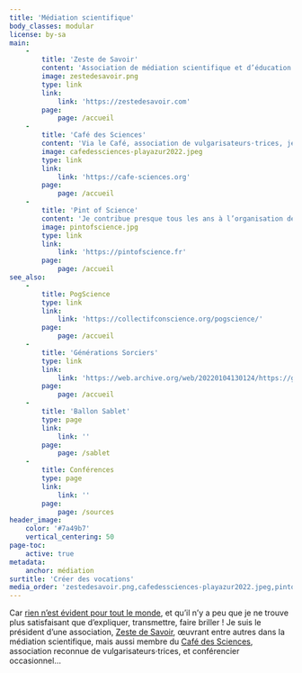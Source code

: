 ```yaml
---
title: 'Médiation scientifique'
body_classes: modular
license: by-sa
main:
    -
        title: 'Zeste de Savoir'
        content: 'Association de médiation scientifique et d’éducation populaire depuis 2014 que j’ai le plaisir de présider, et dans laquelle j’organise ou ait organisé plusieurs projets de médiation scientifique, en plus de l’écriture d’articles de vulgarisation.'
        image: zestedesavoir.png
        type: link
        link:
            link: 'https://zestedesavoir.com'
        page:
            page: /accueil
    -
        title: 'Café des Sciences'
        content: 'Via le Café, association de vulgarisateurs⋅trices, je participe à nombre d’événements et d’actions de médiation scientifique : festivals, lives Twitch… et toujours plus à venir !'
        image: cafedessciences-playazur2022.jpeg
        type: link
        link:
            link: 'https://cafe-sciences.org'
        page:
            page: /accueil
    -
        title: 'Pint of Science'
        content: 'Je contribue presque tous les ans à l’organisation de ce festival international de culture scientifique, invitant chercheurs⋅euses dans des lieux détendus (bars…) pour parler de leurs recherches. Et pour l''édition 2023, c''est reparti il y a peu — rendez-vous en mai !'
        image: pintofscience.jpg
        type: link
        link:
            link: 'https://pintofscience.fr'
        page:
            page: /accueil
see_also:
    -
        title: PogScience
        type: link
        link:
            link: 'https://collectifconscience.org/pogscience/'
        page:
            page: /accueil
    -
        title: 'Générations Sorciers'
        type: link
        link:
            link: 'https://web.archive.org/web/20220104130124/https://generations-sorciers.fr/'
        page:
            page: /accueil
    -
        title: 'Ballon Sablet'
        type: page
        link:
            link: ''
        page:
            page: /sablet
    -
        title: Conférences
        type: page
        link:
            link: ''
        page:
            page: /sources
header_image:
    color: '#7a49b7'
    vertical_centering: 50
page-toc:
    active: true
metadata:
    anchor: médiation
surtitle: 'Créer des vocations'
media_order: 'zestedesavoir.png,cafedessciences-playazur2022.jpeg,pintofscience.jpg'
---
```


Car [rien n’est évident pour tout le monde](https://xkcd.com/1053/), et qu’il n’y a peu que je ne trouve plus satisfaisant que d’expliquer, transmettre, faire briller ! Je suis le président d’une association, [Zeste de Savoir](https://zestedesavoir.com), œuvrant entre autres dans la médiation scientifique, mais aussi membre du [Café des Sciences](https://cafe-sciences.org), association reconnue de vulgarisateurs⋅trices, et conférencier occasionnel…